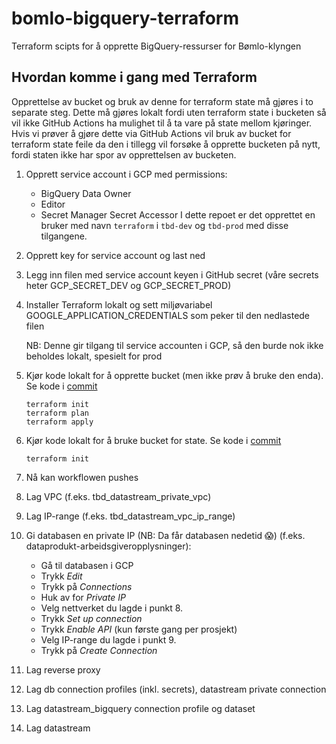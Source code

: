 # bomlo-bigquery-terraform
Terraform scipts for å opprette BigQuery-ressurser for Bømlo-klyngen

## Hvordan komme i gang med Terraform
Opprettelse av bucket og bruk av denne for terraform state må gjøres i to separate steg. Dette må gjøres lokalt fordi uten terraform state i bucketen så vil ikke GitHub Actions ha mulighet til å ta vare på state mellom kjøringer. Hvis vi prøver å gjøre dette via GitHub Actions vil bruk av bucket for terraform state feile da den i tillegg vil forsøke å opprette bucketen på nytt, fordi staten ikke har spor av opprettelsen av bucketen.
1. Opprett service account i GCP med permissions:
   * BigQuery Data Owner
   * Editor
   * Secret Manager Secret Accessor
I dette repoet er det opprettet en bruker med navn `terraform` i `tbd-dev` og `tbd-prod` med disse tilgangene. 
   
2. Opprett key for service account og last ned
3. Legg inn filen med service account keyen i GitHub secret (våre secrets heter GCP_SECRET_DEV og GCP_SECRET_PROD)
4. Installer Terraform lokalt og sett miljøvariabel GOOGLE_APPLICATION_CREDENTIALS som peker til den nedlastede filen
    
    NB: Denne gir tilgang til service accounten i GCP, så den burde nok ikke beholdes lokalt, spesielt for prod
5. Kjør kode lokalt for å opprette bucket (men ikke prøv å bruke den enda). Se kode i [commit](https://github.com/navikt/bomlo-bigquery-terraform/commit/3a6b7edb78a29052cd1e1dfae54c5ac3404768f8) 
    ```
    terraform init
    terraform plan
    terraform apply
    ```    
6. Kjør kode lokalt for å bruke bucket for state. Se kode i [commit](https://github.com/navikt/bomlo-bigquery-terraform/commit/42b61393184652e12f2efaf9bb974e7c7cfbeefb)
     ```
    terraform init
    ```   
7. Nå kan workflowen pushes
8. Lag VPC (f.eks. tbd_datastream_private_vpc)
9. Lag IP-range (f.eks. tbd_datastream_vpc_ip_range)
10. Gi databasen en private IP (NB: Da får databasen nedetid 😱) (f.eks. dataprodukt-arbeidsgiveropplysninger): 
    * Gå til databasen i GCP 
    * Trykk _Edit_ 
    * Trykk på _Connections_ 
    * Huk av for _Private IP_ 
    * Velg nettverket du lagde i punkt 8.
    * Trykk _Set up connection_
    * Trykk _Enable API_ (kun første gang per prosjekt)
    * Velg IP-range du lagde i punkt 9.
    * Trykk på _Create Connection_ 

11. Lag reverse proxy
12. Lag db connection profiles (inkl. secrets), datastream private connection 
13. Lag datastream_bigquery connection profile og dataset
14. Lag datastream
